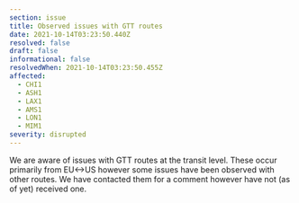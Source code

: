 ```yaml
---
section: issue
title: Observed issues with GTT routes
date: 2021-10-14T03:23:50.440Z
resolved: false
draft: false
informational: false
resolvedWhen: 2021-10-14T03:23:50.455Z
affected:
  - CHI1
  - ASH1
  - LAX1
  - AMS1
  - LON1
  - MIM1
severity: disrupted
---
```

We are aware of issues with GTT routes at the transit level. These occur primarily from EU<->US however some issues have been observed with other routes. We have contacted them for a comment however have not (as of yet) received one.